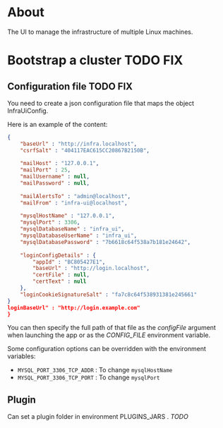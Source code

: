 # About

The UI to manage the infrastructure of multiple Linux machines.

# Bootstrap a cluster TODO FIX

## Configuration file TODO FIX

You need to create a json configuration file that maps the object InfraUiConfig.

Here is an example of the content:

```json
{
	"baseUrl" : "http://infra.localhost",
	"csrfSalt" : "404117EAC615CC20867B2150B",
	
	"mailHost" : "127.0.0.1",
	"mailPort" : 25,
	"mailUsername" : null,
	"mailPassword" : null,
	
	"mailAlertsTo" : "admin@localhost",
	"mailFrom" : "infra-ui@localhost",
	
	"mysqlHostName" : "127.0.0.1",
	"mysqlPort" : 3306,
	"mysqlDatabaseName" : "infra_ui",
	"mysqlDatabaseUserName" : "infra_ui",
	"mysqlDatabasePassword" : "7b6618c64f538a7b181e24642",
	
	"loginConfigDetails" : {
		"appId" : "BC805427E1",
		"baseUrl" : "http://login.localhost",
		"certFile" : null,
		"certText" : null
	},
	"loginCookieSignatureSalt" : "fa7c8c64f538931381e245661"
}
loginBaseUrl" : "http://login.example.com"
}
```

You can then specify the full path of that file as the *configFile* argument when launching the app or as the
*CONFIG_FILE* environment variable.

Some configuration options can be overridden with the environment variables:

* `MYSQL_PORT_3306_TCP_ADDR` : To change `mysqlHostName`
* `MYSQL_PORT_3306_TCP_PORT` : To change `mysqlPort`

## Plugin

Can set a plugin folder in environment PLUGINS_JARS .
*TODO*

